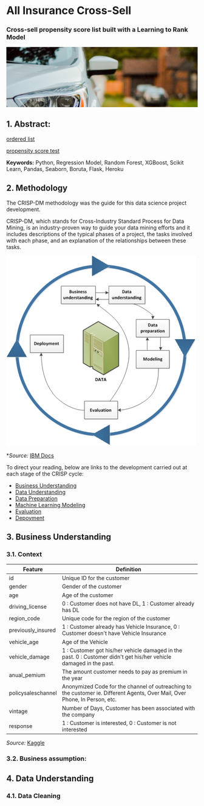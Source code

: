 # All Insurance Cross-Sell

### Cross-sell propensity score list built with a Learning to Rank Model

<img src="image/cover_insurance_all.png" width="1000">

## 1. Abstract:

[ordered list](https://docs.google.com/spreadsheets/d/1vNiaBNN6GXCN-k3ZkEtUqUoJ2NzDeIdRT8PwRNMxO1c/edit?usp=sharing)

[propensity score test](https://docs.google.com/spreadsheets/d/1rQvrcehCN5BpH0nP24o4w-kKA-qOEUggYXRWFweTwus/edit?usp=sharing)

<!-- This Data Science project was inspired by a challenge published on [kaggle](https://www.kaggle.com/c/rossmann-store-sales) and presents the construction of a Machine Learning algorithm to predict the 6-week sales of the Rossmann group, which is one of the largest drug store chains in Europe with around 56,200 employees and more than 4000 stores. 

To develop this sales projection, was used a dataset with information from 1115 stores, between 2013-01-01 and 2015-07-31. The trained Regression Algorithm reached 88% of MAPE (Mean Absolute Percentage Error) and the estimated result of the total sales for the period was $287.176.128,00. All the solution was developed with Python language and the complete code is available in this [notebook](https://github.com/vitorhmf/sales-predict/blob/main/notebooks/v07_sales_forecast_deploy.ipynb).

The solution was deployed at Heroku Cloud and the sales forecasts can be accessed through a Telegram bot available [here](https://t.me/vitorhmf_rossmann_bot).

<img src="img/bot_telegram.jpg" width="250"> -->

**Keywords:** Python, Regression Model, Random Forest, XGBoost, Scikit Learn, Pandas, Seaborn, Boruta, Flask, Heroku

## 2. Methodology

The CRISP-DM methodology was the guide for this data science project development. 

CRISP-DM, which stands for Cross-Industry Standard Process for Data Mining, is an industry-proven way to guide your data mining efforts and it includes descriptions of the typical phases of a project, the tasks involved with each phase, and an explanation of the relationships between these tasks.

<img src="image/crisp_process.jpg" width="500">

**Source:* [IBM Docs](https://www.ibm.com/docs/en/spss-modeler/18.2.0?topic=dm-crisp-help-overview)

To direct your reading, below are links to the development carried out at each stage of the CRISP cycle:

* [Business Understanding](https://github.com/vitorhmf/cross-sell#3-business-understanding)
* [Data Understanding](https://github.com/vitorhmf/cross-sell#4-data-understanding)
* [Data Preparation](https://github.com/vitorhmf/cross-sell#5-data-preparation)
* [Machine Learning Modeling](https://github.com/vitorhmf/cross-sell#6-machine-learning-modeling)
* [Evaluation](https://github.com/vitorhmf/cross-sell#7-evaluation)
* [Depoyment](https://github.com/vitorhmf/cross-sell#8-deployment)

## 3. Business Understanding

### 3.1. Context

<!-- Insurance All is a company that works with health insurance for its customers and now the product team is analyzing the possibility of offering a new product to its customers: auto insurance.

As with health insurance, customers of this new car insurance plan need to pay an amount annually to Insurance All to obtain an amount insured by the company, intended for the costs of an eventual accident or damage to the vehicle.

Insurance All surveyed 381,109 customers about their interest in joining a new auto insurance product last year. All customers showed interest or not in purchasing auto insurance and these responses were saved in a database along with other customer attributes.

The product team selected 127,000 new customers who did not respond to the survey to participate in a campaign, in which they will be offered the new auto insurance product. The offer will be made by the sales team through phone calls.

However, the sales team has the capacity to make 20,000 calls within the campaign period. -->

| Feature                | Definition                                                                                               |
|------------------------|----------------------------------------------------------------------------------------------------------|
| id                     | Unique ID for the customer                                                                               |
| gender                 | Gender of the customer                                                                                   |
| age                    | Age of the customer                                                                                      |
| driving_license        | 0 : Customer does not have DL, 1 : Customer already has DL                                               |
| region_code            | Unique code for the region of the customer                                                               |
| previously_insured     | 1 : Customer already has Vehicle Insurance, 0 : Customer doesn't have Vehicle Insurance                  |
| vehicle_age            | Age of the Vehicle                                                                                       |
| vehicle_damage         | 1 : Customer got his/her vehicle damaged in the past. 0 : Customer didn't get his/her vehicle damaged in the past. |
| anual_pemium           | The amount customer needs to pay as premium in the year                                                  |
| policysaleschannel     | Anonymized Code for the channel of outreaching to the customer ie. Different Agents, Over Mail, Over Phone, In Person, etc. |
| vintage                | Number of Days, Customer has been associated with the company                                            |
| response               | 1 : Customer is interested, 0 : Customer is not interested                                               |

*Source:* [Kaggle](https://www.kaggle.com/datasets/anmolkumar/health-insurance-cross-sell-prediction)


### 3.2. Business assumption: 
<!--
* Null values of competitor distance were replaced to 200.000 meters, assuming that there are no competitors.
* Days when the stores were closed, were not considered
* For the missing values in the "Competition Open Since" variable, the approximate year and month were defined as the value from the column Date. 
* The same was done for the variable "Promo 2 Since".

[Back to the top](https://github.com/vitorhmf/sales-predict#2-methodology)
-->
 
## 4. Data Understanding

### 4.1. Data Cleaning
<!--
To build an overview of the data, the following steps were performed:
* Change the columns name to sneak_case;
* Shows the data dimensions (rows and columns);
* Check and Fillout NA: for the missing values in the "Competition Open Since" variable, the approximate year and month were defined as the value from the column Date. The same was done for the variable "Promo 2 Since";
* Change types from float64 to int64;


### 4.2 Data Descriptive: 

A quick descriptive analysis of numerical and categorical variables was performed.
 
**Numerical Attributes:**

<img src="img/num_attributes.png" width="800">

**Categorical Attributes:**

<img src="img/cat_attributes.png" width="800">
 
### 4.3. Feature Engineering

Before performing the feature engineering, a mental map was created to evaluate the relationship between the sales phenomenon and the agents that act on it, as well as the attributes of each agent.

<img src="img/MindMapHypothesis.png" width="1000">

From this mental map, business hypotheses were created in order to develop the understanding of the case and raise new variables that are important to derive from the original dataset for the creation of the machine learning model.
 
In this step, the following features were created:
* Features derived from the Date variable: Year, Month, Day, Week of Year, Year Week. 
* Assortment: a = 'basic'; b = 'extra'; c = 'extended'
* State Holiday: a = 'public holiday; b = 'easter holiday'; c = 'christmas
* Other Features: “Competition Since” and “Promo Since”

### 4.4. Data Filtering

* Filtered the rows for open stores.
* Filtered the rows for sales greater than zero.
* Exclude columns already used to create new features.
* Exclude columns with a single value.

### 4.5. Exploratory Data Analysis

In the data exploration, univariate, bivariate and multivariate analyzes were performed. Of the business insights obtained in this phase, two stood out for presenting different results than expected:

**Stores with closer competitors sell more:**

<img src="img/competition_distance.png" width="800">

**Stores with longer promotions sell less:**

<img src="img/promo_time_week.png" width="800">

[Complete Notebook](https://github.com/vitorhmf/sales-predict/blob/main/notebooks/v02_sales_forecast_eda.ipynb) | [Back to the top](https://github.com/vitorhmf/sales-predict#2-methodology)
 
## 5. Data Preparation

* Standarditazion: not used because none of the variables showed a normal curve;
* Rescaling: in numerical variables, the MinMax Scaler and Robust Scaler methods were used to balance the range of each variable
* Encoding - applied to categorical variables
* Nature Transformation - for cyclic variables such as month, day and week a sine and cosine transformation was applied
* Feature Selection: the variables to be used in the machine learning model were selected using the Boruta algorithm

[Complete Notebook](https://github.com/vitorhmf/sales-predict/blob/main/notebooks/v04_sales_forecast_feature_selection.ipynb) | [Back to the top](https://github.com/vitorhmf/sales-predict#2-methodology)

## 6. Machine Learning Modeling

### 6.1. Comparative Model Performance (with Cross Validation)

<img src="img/Real Performance - Cross Validation.png" width="500">

The model chosen for the solution was XGBoost. Despite not having achieved the best result, it ended up being the best option when analyzing the cost/benefit of the solution.

### 6.2. Hyperparameter Fine Tunning

After performing the Fine Tunning process, the model reached a MAPE of 88%.

<img src="img/Hyperparameter Fine Tunning.png" width="500">

The parameters used to achieve these results were:

 * n_estimators: 3000
 * eta: 0.03
 * max_depth: 5
 * subsample: 0.7
 * colsample_bytree: 0.7
 * min_child_weight: 3

[Complete Notebook](https://github.com/vitorhmf/sales-predict/blob/main/notebooks/v06_sales_forecast_fine_tunning.ipynb) | [Back to the top](https://github.com/vitorhmf/sales-predict#2-methodology)

## 7. Evaluation

<img src="img/ml_evaluation.png" width= "1000">

[Complete Notebook](https://github.com/vitorhmf/sales-predict/blob/main/notebooks/v06_sales_forecast_fine_tunning.ipynb) | [Back to the top](https://github.com/vitorhmf/sales-predict#2-methodology)

## 8. Deployment

* **1. Telegram bot:** the bot receives the Telegram message, validates the information and forwards the data to the Handler API. The code was built using the Flask package and deployed on heroku cloud. [Here](https://github.com/vitorhmf/sales-predict/blob/main/rossmann-telegram-api/rossmann-bot.py) you can check the complete Telegram bot code.
* **2. Handler API:** this API receives the data from the bot, accesses the trained model and returns the prediction to the bot. The code was built using the Flask package and deployed on heroku cloud. [Here](https://github.com/vitorhmf/sales-predict/blob/main/api/handler.py) you can check the complete Handler API code.
* **3. Rossmann Class:** the Rossmann Class runs the developed machine learning model and returns with the requested sales forecast. [Here](https://github.com/vitorhmf/sales-predict/blob/main/api/rossmann/Rossmann.py) you can check the complete class code.

The final solution could be access [here](https://t.me/vitorhmf_rossmann_bot).

<img src="img/bot_telegram.jpg" width="250">


[Back to the top](https://github.com/vitorhmf/sales-predict#2-methodology)

## 9. Conclusion

### 9.1. Business Results

The total revenue forecast for the next 6 weeks is presented below, considering the worst and best scenario according to the model. And the detailed sales forecast by store can be consulted through a Telegram bot, available at this [link](https://t.me/vitorhmf_rossmann_bot).

<img src="img/final_result.png" width="300">

### 9.2. Next Steps

* Rerun the CRISP cycle to improve machine learning model results.
* Add new functionality in Telegram bot to improve user experience.

[Back to the top](https://github.com/vitorhmf/sales-predict#2-methodology)

## 10. References

* [IBM Docs](https://www.ibm.com/docs/en/spss-modeler/18.2.0?topic=dm-crisp-help-overview)
* [Kaggle](https://www.kaggle.com/datasets/anmolkumar/health-insurance-cross-sell-prediction)
* [Comunidade DS](https://www.comunidadedatascience.com/)
* [Docs do google script](https://core.telegram.org/bots/api)

[Back to the top](https://github.com/vitorhmf/sales-predict#2-methodology)

-->
